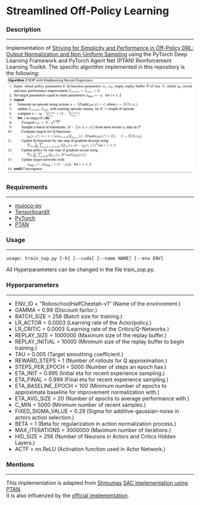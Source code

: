 # Streamlined Off-Policy Learning

### Description
------------
Implementation of [Striving for Simplicity and Performance in Off-Policy DRL: Output Normalization and Non-Uniform Sampling](https://arxiv.org/abs/1910.02208) using the PyTorch Deep Learning Framework and PyTorch Agent Net (PTAN) Reinforcement Learning Toolkit. 
The specific algorithm implemented in this repository is the following:
<img src="./images/SOP+ERE.png">

### Requirements
------------
*   [mujoco-py](https://github.com/openai/mujoco-py)
*   [TensorboardX](https://github.com/lanpa/tensorboardX)
*   [PyTorch](http://pytorch.org/)
*   [PTAN](https://github.com/Shmuma/ptan)

### Usage
------------
```
usage: train_sop.py [-h] [--cuda] [--name NAME] [--env ENV]
```
All Hyperparameters can be changed in the file train_sop.py.


### Hyperparameters
------------

*   ENV_ID = "RoboschoolHalfCheetah-v1"       (Name of the environment.)
*   GAMMA = 0.99                              (Discount factor.)
*   BATCH_SIZE = 256                          (Batch size for training.)
*   LR_ACTOR = 0.0003                         (Learning rate of the Actor/policy.)
*   LR_CRITIC = 0.0003                        (Learning rate of the Critics/Q-Networks.)
*   REPLAY_SIZE = 1000000                     (Maximum size of the replay buffer.)
*   REPLAY_INITIAL = 10000                    (Minimum size of the replay buffer to begin training.)
*   TAU = 0.005                               (Target smoothing coefficient.)
*   REWARD_STEPS = 1                          (Number of rollouts for Q approximation.)
*   STEPS_PER_EPOCH = 5000                    (Number of steps an epoch has.)
*   ETA_INIT = 0.995                          (Initial eta for recent experience sampling.)
*   ETA_FINAL = 0.999                         (Final eta for recent experience sampling.)
*   ETA_BASELINE_EPOCH = 100                  (Minimum number of epochs to approximate baseline for improvement normalization with.)
*   ETA_AVG_SIZE = 20                         (Number of epochs to average performance with.)
*   C_MIN = 5000                              (Minimum number of recent samples.)
*   FIXED_SIGMA_VALUE = 0.29                  (Sigma for additive-gaussian-noise in actors action selection.)
*   BETA = 1                                  (Beta for regularization in action normalization process.)
*   MAX_ITERATIONS = 3000000                  (Maximum number of iterations.)
*   HID_SIZE = 256                            (Number of Neurons in Actors and Critics Hidden Layers.)
*   ACTF = nn.ReLU                            (Activation function used in Actor Network.)


### Mentions
------------
This implementation is adapted from [Shmumas](https://github.com/Shmuma) [SAC implementation using PTAN](https://github.com/PacktPublishing/Deep-Reinforcement-Learning-Hands-On-Second-Edition/blob/sac-experiment/Chapter19/06_train_sac.py). <br>
It is also influenzed by the [official implementation](https://github.com/AutumnWu/Streamlined-Off-Policy-Learning).
